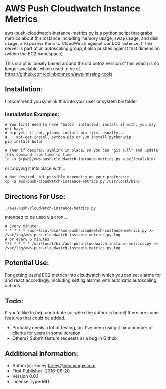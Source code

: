 # AWS Push Cloudwatch Instance Metrics

aws-push-cloudwatch-instance-metrics.py is a python script that grabs metrics about this instance including memory usage, swap usage, and disk usage, and pushes them to CloudWatch against our EC2 instance.  If this server is part of an autoscaling group, it also pushes against that dimension (within the EC2 namespace)

This script is loosely based around the old boto2 version of this which is no longer available, which used to be at...
https://github.com/colinbjohnson/aws-missing-tools

## Installation:
I recommend you symlink this into your user or system bin folder

### Installation Examples:

```
# You first need to have 'boto3' installed, install it with, you may not have
# pip yet, if not, please install pip first usually...
#    apt-get install python-pip or yum install python-pip
pip install boto3

# Then if desired, symlink in place, so you can "git pull" and update this command from time to time
ln -s $(pwd)/aws-push-cloudwatch-instance-metrics.py /usr/local/bin/
```
or copying it into place with...
```
# Not desired, but possible depending on your preference
cp -a aws-push-cloudwatch-instance-metrics.py /usr/local/bin/
```

## Directions For Use:
```
./aws-push-cloudwatch-instance-metrics.py
```

Intended to be used via cron...
```
# Every minute
* * * * * /usr/local/bin/aws-push-cloudwatch-instance-metrics.py >> /var/log/aws-push-cloudwatch-instance-metrics.py.log
# or every 5 minutes
*/5 * * * * /usr/local/bin/aws-push-cloudwatch-instance-metrics.py >> /var/log/aws-push-cloudwatch-instance-metrics.py.log
```

## Potential Use:
For getting useful EC2 metrics into cloudwatch which you can set alarms for and react accordingly, including setting alarms with automatic autoscaling actions.


## Todo:
If you'd like to help contribute (or when the author is bored) there are some features that could be added...
- Probably needs a lot of testing, but I've been using it for a number of clients for years in some iteration
- Others?  Submit feature requests as a bug in Github


## Additional Information:
- Author(s): Farley farley@neonsurge.com
- First Published: 2016-06-20
- Version 0.0.1
- License Type: MIT

